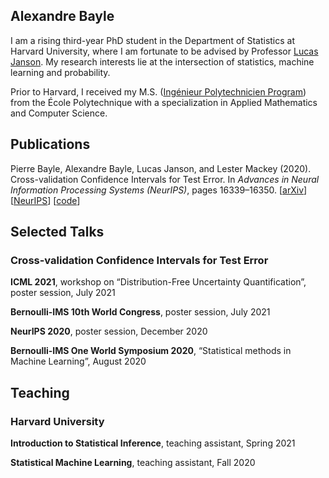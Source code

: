 ## Alexandre Bayle

I am a rising third-year PhD student in the Department of Statistics at Harvard University, where I am fortunate to be advised by Professor [Lucas Janson](http://lucasjanson.fas.harvard.edu/). My research interests lie at the intersection of statistics, machine learning and probability.

Prior to Harvard, I received my M.S. ([Ingénieur Polytechnicien Program](https://programmes.polytechnique.edu/en/ingenieur-polytechnicien-program/ingenieur-polytechnicien-program)) from the École Polytechnique with a specialization in Applied Mathematics and Computer Science.

## Publications

Pierre Bayle, Alexandre Bayle, Lucas Janson, and Lester Mackey (2020). Cross-validation Confidence Intervals for Test Error. In _Advances in Neural Information Processing Systems (NeurIPS)_, pages 16339–16350.
[[arXiv](https://arxiv.org/abs/2007.12671)]
[[NeurIPS](https://papers.nips.cc/paper/2020/file/bce9abf229ffd7e570818476ee5d7dde-Paper.pdf)]
[[code](https://github.com/alexandre-bayle/cvci)]

## Selected Talks

### Cross-validation Confidence Intervals for Test Error

**ICML 2021**, workshop on “Distribution-Free Uncertainty Quantification”, poster session, July 2021

**Bernoulli-IMS 10th World Congress**, poster session, July 2021

**NeurIPS 2020**, poster session, December 2020

**Bernoulli-IMS One World Symposium 2020**, “Statistical methods in Machine Learning”, August 2020

## Teaching

### Harvard University

**Introduction to Statistical Inference**, teaching assistant, Spring 2021

**Statistical Machine Learning**, teaching assistant, Fall 2020

